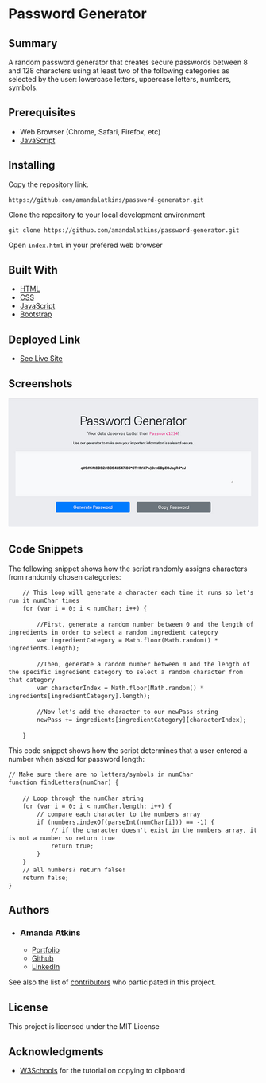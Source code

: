 # Password Generator

## Summary

A random password generator that creates secure passwords between 8 and 128 characters using at least two of the following categories as selected by the user: lowercase letters, uppercase letters, numbers, symbols.

## Prerequisites

- Web Browser (Chrome, Safari, Firefox, etc)
- [JavaScript](https://enablejavascript.co/)

## Installing

Copy the repository link.

```
https://github.com/amandalatkins/password-generator.git
```

Clone the repository to your local development environment

```
git clone https://github.com/amandalatkins/password-generator.git
```

Open ``index.html`` in your prefered web browser

## Built With

* [HTML](https://developer.mozilla.org/en-US/docs/Web/HTML)
* [CSS](https://developer.mozilla.org/en-US/docs/Web/CSS)
* [JavaScript](https://developer.mozilla.org/en-US/docs/Web/JavaScript)
* [Bootstrap](https://getbootstrap.com)

## Deployed Link

* [See Live Site](https://amandalatkins.github.io/password-generator)

## Screenshots

![Mobile View -- index.html](/assets/screenshot.jpg)

## Code Snippets

The following snippet shows how the script randomly assigns characters from randomly chosen categories:

```
    // This loop will generate a character each time it runs so let's run it numChar times
    for (var i = 0; i < numChar; i++) {

        //First, generate a random number between 0 and the length of ingredients in order to select a random ingredient category
        var ingredientCategory = Math.floor(Math.random() * ingredients.length);

        //Then, generate a random number between 0 and the length of the specific ingredient category to select a random character from that category
        var characterIndex = Math.floor(Math.random() * ingredients[ingredientCategory].length);

        //Now let's add the character to our newPass string
        newPass += ingredients[ingredientCategory][characterIndex];

    }
```

This code snippet shows how the script determines that a user entered a number when asked for password length:

```
// Make sure there are no letters/symbols in numChar
function findLetters(numChar) {
    
    // Loop through the numChar string
    for (var i = 0; i < numChar.length; i++) {
        // compare each character to the numbers array
        if (numbers.indexOf(parseInt(numChar[i])) == -1) {
            // if the character doesn't exist in the numbers array, it is not a number so return true
            return true;
        }
    }
    // all numbers? return false!
    return false;
}
```

## Authors

* ### Amanda Atkins
    - [Portfolio](https://digitalrainstorm.com)
    - [Github](https://github.com/amandalatkins)
    - [LinkedIn](https://www.linkedin.com/in/amandalatkins)

See also the list of [contributors](https://github.com/amandalatkins/password-generator/contributors) who participated in this project.

## License

This project is licensed under the MIT License 

## Acknowledgments

* [W3Schools](https://www.w3schools.com/howto/howto_js_copy_clipboard.asp) for the tutorial on copying to clipboard